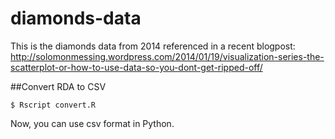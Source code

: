 diamonds-data
=============

This is the diamonds data from 2014 referenced in a recent blogpost:
http://solomonmessing.wordpress.com/2014/01/19/visualization-series-the-scatterplot-or-how-to-use-data-so-you-dont-get-ripped-off/

##Convert RDA to CSV
```
$ Rscript convert.R
```
Now, you can use csv format in Python.